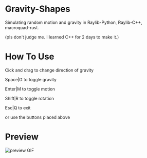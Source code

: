 # Gravity-Shapes
Simulating random motion and gravity in Raylib-Python, Raylib-C++, macroquad-rust.

(pls don't judge me. I learned C++ for 2 days to make it.)

# How To Use
Cick and drag to change direction of gravity

Space|G to toggle gravity

Enter|M to toggle motion

Shift|R to toggle rotation

Esc|Q to exit

or use the buttons placed above

# Preview

![preview GIF](https://github.com/VantaTree/Gravity-Shapes/blob/main/preview.gif)

